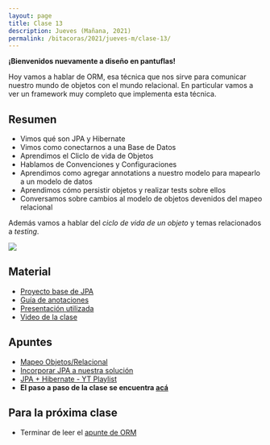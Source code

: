 ```yaml
---
layout: page
title: Clase 13
description: Jueves (Mañana, 2021)
permalink: /bitacoras/2021/jueves-m/clase-13/
---
```


**¡Bienvenidos nuevamente a diseño en pantuflas!**

Hoy vamos a hablar de ORM, esa técnica que nos sirve para comunicar nuestro mundo de objetos con el mundo relacional. En particular vamos a ver un framework muy completo que implementa esta técnica.

## Resumen

- Vimos qué son JPA y Hibernate
- Vimos como conectarnos a una Base de Datos
- Aprendimos el Cliclo de vida de Objetos
- Hablamos de Convenciones y Configuraciones
- Aprendimos como agregar annotations a nuestro modelo para mapearlo a un modelo de datos
- Aprendimos cómo persistir objetos y realizar tests sobre ellos
- Conversamos sobre cambios al modelo de objetos devenidos del mapeo relacional

Además vamos a hablar del _ciclo de vida de un objeto_ y temas relacionados a _testing_.

![](https://www.mysoftkey.com/wp-content/uploads/2017/07/hibernate-object-lifecycle.png)

## Material

- [Proyecto base de JPA](https://github.com/dds-utn/jpa-proof-of-concept-template)
- [Guía de anotaciones](https://docs.google.com/document/d/1jWtehhVCFYECKvpdcCxnEgWZFCv2fR2WPyUJSoiX3II/edit#heading=h.r09lefmcufkn)
- [Presentación utilizada](https://docs.google.com/presentation/d/1kvOEwZ0oZn2i9yN7GbC8bVw30JM5qw_KC18Vw5yAan0/edit#slide=id.p)
- [Video de la clase]()

## Apuntes

- [Mapeo Objetos/Relacional](https://docs.google.com/document/d/1YLmp9vMnSzKg2emt3Bx564Tf1CLalShPc98Z8nCoi7s/edit)
- [Incorporar JPA a nuestra solución](https://docs.google.com/document/d/1dYvrVLRbFE9qwuKj5biz9oRBaRzj-K6ujIKOXNan02s/edit?ts=57e1f2b8#heading=h.kkyach7i1h8n)
- [JPA + Hibernate - YT Playlist](https://www.youtube.com/playlist?list=PL7cuUUqxhfsORTro2RQ3dhGbT2rz61a9F)
- **El paso a paso de la clase se encuentra [acá](https://github.com/dds-utn/jpa-proof-of-concept-template/blob/futbol/README.md)**

## Para la próxima clase

- Terminar de leer el [apunte de ORM](https://docs.google.com/document/d/1YLmp9vMnSzKg2emt3Bx564Tf1CLalShPc98Z8nCoi7s)
